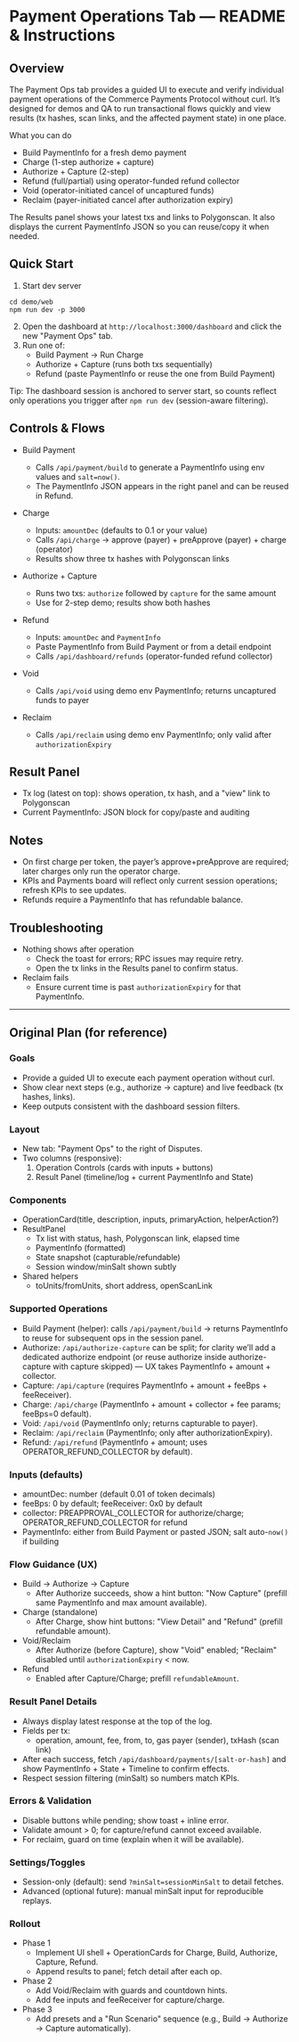 # Payment Operations Tab — README & Instructions

## Overview
The Payment Ops tab provides a guided UI to execute and verify individual payment operations of the Commerce Payments Protocol without curl. It’s designed for demos and QA to run transactional flows quickly and view results (tx hashes, scan links, and the affected payment state) in one place.

What you can do
- Build PaymentInfo for a fresh demo payment
- Charge (1-step authorize + capture)
- Authorize + Capture (2-step)
- Refund (full/partial) using operator-funded refund collector
- Void (operator-initiated cancel of uncaptured funds)
- Reclaim (payer-initiated cancel after authorization expiry)

The Results panel shows your latest txs and links to Polygonscan. It also displays the current PaymentInfo JSON so you can reuse/copy it when needed.

## Quick Start
1) Start dev server
```
cd demo/web
npm run dev -p 3000
```
2) Open the dashboard at `http://localhost:3000/dashboard` and click the new "Payment Ops" tab.
3) Run one of:
   - Build Payment → Run Charge
   - Authorize + Capture (runs both txs sequentially)
   - Refund (paste PaymentInfo or reuse the one from Build Payment)

Tip: The dashboard session is anchored to server start, so counts reflect only operations you trigger after `npm run dev` (session-aware filtering).

## Controls & Flows
- Build Payment
  - Calls `/api/payment/build` to generate a PaymentInfo using env values and `salt=now()`.
  - The PaymentInfo JSON appears in the right panel and can be reused in Refund.

- Charge
  - Inputs: `amountDec` (defaults to 0.1 or your value)
  - Calls `/api/charge` → approve (payer) + preApprove (payer) + charge (operator)
  - Results show three tx hashes with Polygonscan links

- Authorize + Capture
  - Runs two txs: `authorize` followed by `capture` for the same amount
  - Use for 2-step demo; results show both hashes

- Refund
  - Inputs: `amountDec` and `PaymentInfo`
  - Paste PaymentInfo from Build Payment or from a detail endpoint
  - Calls `/api/dashboard/refunds` (operator-funded refund collector)

- Void
  - Calls `/api/void` using demo env PaymentInfo; returns uncaptured funds to payer

- Reclaim
  - Calls `/api/reclaim` using demo env PaymentInfo; only valid after `authorizationExpiry`

## Result Panel
- Tx log (latest on top): shows operation, tx hash, and a "view" link to Polygonscan
- Current PaymentInfo: JSON block for copy/paste and auditing

## Notes
- On first charge per token, the payer’s approve+preApprove are required; later charges only run the operator charge.
- KPIs and Payments board will reflect only current session operations; refresh KPIs to see updates.
- Refunds require a PaymentInfo that has refundable balance.

## Troubleshooting
- Nothing shows after operation
  - Check the toast for errors; RPC issues may require retry.
  - Open the tx links in the Results panel to confirm status.
- Reclaim fails
  - Ensure current time is past `authorizationExpiry` for that PaymentInfo.

---

## Original Plan (for reference)

### Goals
- Provide a guided UI to execute each payment operation without curl.
- Show clear next steps (e.g., authorize → capture) and live feedback (tx hashes, links).
- Keep outputs consistent with the dashboard session filters.

### Layout
- New tab: "Payment Ops" to the right of Disputes.
- Two columns (responsive):
  1) Operation Controls (cards with inputs + buttons)
  2) Result Panel (timeline/log + current PaymentInfo and State)

### Components
- OperationCard(title, description, inputs, primaryAction, helperAction?)
- ResultPanel
  - Tx list with status, hash, Polygonscan link, elapsed time
  - PaymentInfo (formatted)
  - State snapshot (capturable/refundable)
  - Session window/minSalt shown subtly
- Shared helpers
  - toUnits/fromUnits, short address, openScanLink

### Supported Operations
- Build Payment (helper): calls `/api/payment/build` → returns PaymentInfo to reuse for subsequent ops in the session panel.
- Authorize: `/api/authorize-capture` can be split; for clarity we’ll add a dedicated authorize endpoint (or reuse authorize inside authorize-capture with capture skipped) — UX takes PaymentInfo + amount + collector.
- Capture: `/api/capture` (requires PaymentInfo + amount + feeBps + feeReceiver).
- Charge: `/api/charge` (PaymentInfo + amount + collector + fee params; feeBps=0 default).
- Void: `/api/void` (PaymentInfo only; returns capturable to payer).
- Reclaim: `/api/reclaim` (PaymentInfo; only after authorizationExpiry).
- Refund: `/api/refund` (PaymentInfo + amount; uses OPERATOR_REFUND_COLLECTOR by default).

### Inputs (defaults)
- amountDec: number (default 0.01 of token decimals)
- feeBps: 0 by default; feeReceiver: 0x0 by default
- collector: PREAPPROVAL_COLLECTOR for authorize/charge; OPERATOR_REFUND_COLLECTOR for refund
- PaymentInfo: either from Build Payment or pasted JSON; salt auto-`now()` if building

### Flow Guidance (UX)
- Build → Authorize → Capture
  - After Authorize succeeds, show a hint button: "Now Capture" (prefill same PaymentInfo and max amount available).
- Charge (standalone)
  - After Charge, show hint buttons: "View Detail" and "Refund" (prefill refundable amount).
- Void/Reclaim
  - After Authorize (before Capture), show "Void" enabled; "Reclaim" disabled until `authorizationExpiry` < now.
- Refund
  - Enabled after Capture/Charge; prefill `refundableAmount`.

### Result Panel Details
- Always display latest response at the top of the log.
- Fields per tx:
  - operation, amount, fee, from, to, gas payer (sender), txHash (scan link)
- After each success, fetch `/api/dashboard/payments/[salt-or-hash]` and show PaymentInfo + State + Timeline to confirm effects.
- Respect session filtering (minSalt) so numbers match KPIs.

### Errors & Validation
- Disable buttons while pending; show toast + inline error.
- Validate amount > 0; for capture/refund cannot exceed available.
- For reclaim, guard on time (explain when it will be available).

### Settings/Toggles
- Session-only (default): send `?minSalt=sessionMinSalt` to detail fetches.
- Advanced (optional future): manual minSalt input for reproducible replays.

### Rollout
- Phase 1
  - Implement UI shell + OperationCards for Charge, Build, Authorize, Capture, Refund.
  - Append results to panel; fetch detail after each op.
- Phase 2
  - Add Void/Reclaim with guards and countdown hints.
  - Add fee inputs and feeReceiver for capture/charge.
- Phase 3
  - Add presets and a "Run Scenario" sequence (e.g., Build → Authorize → Capture automatically). 